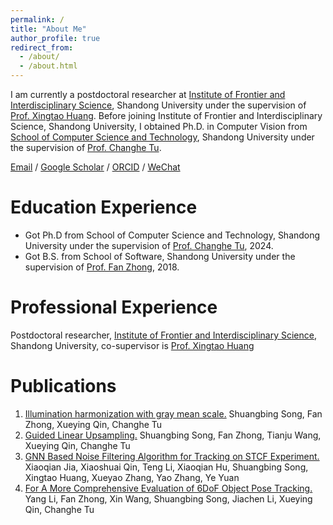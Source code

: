 ```yaml
---
permalink: /
title: "About Me"
author_profile: true
redirect_from: 
  - /about/
  - /about.html
---
```


I am currently a postdoctoral researcher at [Institute of Frontier and Interdisciplinary Science](https://frontier.qd.sdu.edu.cn/), Shandong University under the supervision of [Prof. Xingtao Huang](https://frontier.qd.sdu.edu.cn/info/1048/1331.htm). Before joining Institute of Frontier and Interdisciplinary Science, Shandong University, I obtained Ph.D. in Computer Vision from [School of Computer Science and Technology](https://www.cs.sdu.edu.cn/), Shandong University under the supervision of [Prof. Changhe Tu](https://irc.cs.sdu.edu.cn/~chtu/index.html).

[Email](mailto:songs@sdu.edu.cn) / [Google Scholar](https://scholar.google.com/citations?user=0WGbVnwAAAAJ&hl=en) / [ORCID](https://orcid.org/0000-0002-1031-6151) / [WeChat](wechat.png)

Education Experience
======
- Got Ph.D from School of Computer Science and Technology, Shandong University under the supervision of [Prof. Changhe Tu]((https://irc.cs.sdu.edu.cn/~chtu/index.html)), 2024.
- Got B.S. from School of Software, Shandong University under the supervision of [Prof. Fan Zhong](https://cvfzhong.github.io/), 2018.

Professional Experience
======
Postdoctoral researcher, [Institute of Frontier and Interdisciplinary Science](https://frontier.qd.sdu.edu.cn/), Shandong University, co-supervisor is [Prof. Xingtao Huang](https://frontier.qd.sdu.edu.cn/info/1048/1331.htm)

Publications
======
1. [Illumination harmonization with gray mean scale.](https://link.springer.com/chapter/10.1007/978-3-030-61864-3_17)
   Shuangbing Song, Fan Zhong, Xueying Qin, Changhe Tu 
1. [Guided Linear Upsampling.](https://dl.acm.org/doi/abs/10.1145/3592453)
   Shuangbing Song, Fan Zhong, Tianju Wang, Xueying Qin, Changhe Tu 
1. [GNN Based Noise Filtering Algorithm for Tracking on STCF Experiment.](https://indico.cern.ch/event/1488410/contributions/6561429/) Xiaoqian Jia, Xiaoshuai Qin, Teng Li, Xiaoqian Hu, Shuangbing Song, Xingtao Huang, Xueyao Zhang, Yao Zhang, Ye Yuan
2. [For A More Comprehensive Evaluation of 6DoF Object Pose Tracking.](https://arxiv.org/abs/2309.07796)
   Yang Li, Fan Zhong, Xin Wang, Shuangbing Song, Jiachen Li, Xueying Qin, Changhe Tu
